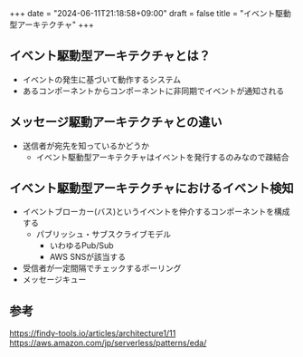 +++
date = "2024-06-11T21:18:58+09:00"
draft = false
title = "イベント駆動型アーキテクチャ"
+++


## イベント駆動型アーキテクチャとは？

- イベントの発生に基づいて動作するシステム
- あるコンポーネントからコンポーネントに非同期でイベントが通知される

## メッセージ駆動アーキテクチャとの違い

- 送信者が宛先を知っているかどうか
    - イベント駆動型アーキテクチャはイベントを発行するのみなので疎結合

## イベント駆動型アーキテクチャにおけるイベント検知

- イベントブローカー(バス)というイベントを仲介するコンポーネントを構成する
    - パブリッシュ・サブスクライブモデル
        - いわゆるPub/Sub
        - AWS SNSが該当する
- 受信者が一定間隔でチェックするポーリング
- メッセージキュー

## 参考
https://findy-tools.io/articles/architecture1/11
https://aws.amazon.com/jp/serverless/patterns/eda/